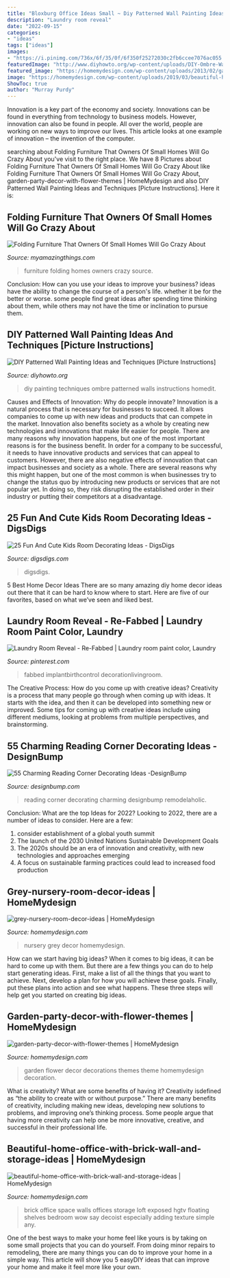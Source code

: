 ```yaml
---
title: "Bloxburg Office Ideas Small ~ Diy Patterned Wall Painting Ideas And Techniques [picture Instructions]"
description: "Laundry room reveal"
date: "2022-09-15"
categories:
- "ideas"
tags: ["ideas"]
images:
- "https://i.pinimg.com/736x/6f/35/0f/6f350f25272030c2fb6ccee7076ac055.jpg"
featuredImage: "http://www.diyhowto.org/wp-content/uploads/DIY-Ombre-Wall-Painting-DIY-Wall-Painting-Ideas-Techniques-Tutorials-DIYHowto.jpg"
featured_image: "https://homemydesign.com/wp-content/uploads/2013/02/garden-party-decor-with-flower-themes.jpg"
image: "https://homemydesign.com/wp-content/uploads/2019/03/beautiful-home-office-with-brick-wall-and-storage-ideas.jpg"
ShowToc: true
author: "Murray Purdy"
---
```



Innovation is a key part of the economy and society. Innovations can be found in everything from technology to business models. However, innovation can also be found in people. All over the world, people are working on new ways to improve our lives. This article looks at one example of innovation – the invention of the computer.

	

		
searching about Folding Furniture That Owners Of Small Homes Will Go Crazy About you've visit to the right place. We have 8 Pictures about Folding Furniture That Owners Of Small Homes Will Go Crazy About like Folding Furniture That Owners Of Small Homes Will Go Crazy About, garden-party-decor-with-flower-themes | HomeMydesign and also DIY Patterned Wall Painting Ideas and Techniques [Picture Instructions]. Here it is:
		
    
## Folding Furniture That Owners Of Small Homes Will Go Crazy About

<img loading=lazy src="http://myamazingthings.com/wp-content/uploads/2017/03/bcf42cf06380a3ce155bb08dbdb29197.jpg" onerror="this.onerror=null;this.src='https://tse2.mm.bing.net/th?id=OIP.YRaQRAvLxzXC2Bk2KCBiPAHaHa&amp;pid=15.1';" alt="Folding Furniture That Owners Of Small Homes Will Go Crazy About">

_Source: myamazingthings.com_

>furniture folding homes owners crazy source. 

	

Conclusion: How can you use your ideas to improve your business?
ideas have the ability to change the course of a person's life. whether it be for the better or worse. some people find great ideas after spending time thinking about them, while others may not have the time or inclination to pursue them.

    
## DIY Patterned Wall Painting Ideas And Techniques [Picture Instructions]

<img loading=lazy src="http://www.diyhowto.org/wp-content/uploads/DIY-Ombre-Wall-Painting-DIY-Wall-Painting-Ideas-Techniques-Tutorials-DIYHowto.jpg" onerror="this.onerror=null;this.src='https://tse3.mm.bing.net/th?id=OIP.TfbrSVxF6fMzFX4xgdrr4wHaNQ&amp;pid=15.1';" alt="DIY Patterned Wall Painting Ideas and Techniques [Picture Instructions]">

_Source: diyhowto.org_

>diy painting techniques ombre patterned walls instructions homedit. 

	

Causes and Effects of Innovation: Why do people innovate?
Innovation is a natural process that is necessary for businesses to succeed. It allows companies to come up with new ideas and products that can compete in the market. Innovation also benefits society as a whole by creating new technologies and innovations that make life easier for people. There are many reasons why innovation happens, but one of the most important reasons is for the business benefit. In order for a company to be successful, it needs to have innovative products and services that can appeal to customers. However, there are also negative effects of innovation that can impact businesses and society as a whole. There are several reasons why this might happen, but one of the most common is when businesses try to change the status quo by introducing new products or services that are not popular yet. In doing so, they risk disrupting the established order in their industry or putting their competitors at a disadvantage.

    
## 25 Fun And Cute Kids Room Decorating Ideas - DigsDigs

<img loading=lazy src="https://www.digsdigs.com/photos/fun-and-cute-kids-bedroom-designs-14.jpg" onerror="this.onerror=null;this.src='https://tse1.mm.bing.net/th?id=OIP.WsRv-lLDdwN-FuLoIqRSgQHaJ4&amp;pid=15.1';" alt="25 Fun And Cute Kids Room Decorating Ideas - DigsDigs">

_Source: digsdigs.com_

>digsdigs. 

	

5 Best Home Decor Ideas
There are so many amazing diy home decor ideas out there that it can be hard to know where to start. Here are five of our favorites, based on what we’ve seen and liked best.

    
## Laundry Room Reveal - Re-Fabbed | Laundry Room Paint Color, Laundry

<img loading=lazy src="https://i.pinimg.com/736x/6f/35/0f/6f350f25272030c2fb6ccee7076ac055.jpg" onerror="this.onerror=null;this.src='https://tse3.mm.bing.net/th?id=OIP.XIIow_cWaqc-xtGFnKVHOwHaJ3&amp;pid=15.1';" alt="Laundry Room Reveal - Re-Fabbed | Laundry room paint color, Laundry">

_Source: pinterest.com_

>fabbed implantbirthcontrol decorationlivingroom. 

	

The Creative Process: How do you come up with creative ideas?
Creativity is a process that many people go through when coming up with ideas. It starts with the idea, and then it can be developed into something new or improved. Some tips for coming up with creative ideas include using different mediums, looking at problems from multiple perspectives, and brainstorming.

    
## 55 Charming Reading Corner Decorating Ideas -DesignBump

<img loading=lazy src="https://cdn.designbump.com/wp-content/uploads/2015/11/reading-corner-nook48.jpg" onerror="this.onerror=null;this.src='https://tse3.mm.bing.net/th?id=OIP.zPUTDC_ut0M6hVemG0SAhQHaLH&amp;pid=15.1';" alt="55 Charming Reading Corner Decorating Ideas -DesignBump">

_Source: designbump.com_

>reading corner decorating charming designbump remodelaholic. 

	

Conclusion: What are the top Ideas for 2022?
Looking to 2022, there are a number of ideas to consider. Here are a few: 
1. consider establishment of a global youth summit 
2. The launch of the 2030 United Nations Sustainable Development Goals 
3. The 2020s should be an era of innovation and creativity, with new technologies and approaches emerging 
4. A focus on sustainable farming practices could lead to increased food production 

    
## Grey-nursery-room-decor-ideas | HomeMydesign

<img loading=lazy src="https://homemydesign.com/wp-content/uploads/2015/02/grey-nursery-room-decor-ideas.jpg" onerror="this.onerror=null;this.src='https://tse4.mm.bing.net/th?id=OIP.wAzMMN_ZUHiQO9qPK3bVaQHaLH&amp;pid=15.1';" alt="grey-nursery-room-decor-ideas | HomeMydesign">

_Source: homemydesign.com_

>nursery grey decor homemydesign. 

	

How can we start having big ideas?
When it comes to big ideas, it can be hard to come up with them. But there are a few things you can do to help start generating ideas. First, make a list of all the things that you want to achieve. Next, develop a plan for how you will achieve these goals. Finally, put these plans into action and see what happens. These three steps will help get you started on creating big ideas.

    
## Garden-party-decor-with-flower-themes | HomeMydesign

<img loading=lazy src="https://homemydesign.com/wp-content/uploads/2013/02/garden-party-decor-with-flower-themes.jpg" onerror="this.onerror=null;this.src='https://tse4.mm.bing.net/th?id=OIP.ZnoyMfI7APTYtn-KmYBi5gHaJ7&amp;pid=15.1';" alt="garden-party-decor-with-flower-themes | HomeMydesign">

_Source: homemydesign.com_

>garden flower decor decorations themes theme homemydesign decoration. 

	

What is creativity? What are some benefits of having it?
Creativity isdefined as “the ability to create with or without purpose.” There are many benefits of creativity, including making new ideas, developing new solutions to problems, and improving one’s thinking process. Some people argue that having more creativity can help one be more innovative, creative, and successful in their professional life.

    
## Beautiful-home-office-with-brick-wall-and-storage-ideas | HomeMydesign

<img loading=lazy src="https://homemydesign.com/wp-content/uploads/2019/03/beautiful-home-office-with-brick-wall-and-storage-ideas.jpg" onerror="this.onerror=null;this.src='https://tse1.mm.bing.net/th?id=OIP.6ANv3r-X1WNCspGGkv4cgAHaLH&amp;pid=15.1';" alt="beautiful-home-office-with-brick-wall-and-storage-ideas | HomeMydesign">

_Source: homemydesign.com_

>brick office space walls offices storage loft exposed hgtv floating shelves bedroom wow say decoist especially adding texture simple any. 

	

One of the best ways to make your home feel like yours is by taking on some small projects that you can do yourself. From doing minor repairs to remodeling, there are many things you can do to improve your home in a simple way. This article will show you 5 easyDIY ideas that can improve your home and make it feel more like your own.

